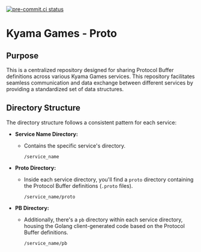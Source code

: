 [![pre-commit.ci status](https://results.pre-commit.ci/badge/github/kyamalabs/proto/main.svg)](https://results.pre-commit.ci/latest/github/kyamalabs/proto/main)

Kyama Games - Proto
=================

## Purpose

This is a centralized repository designed for sharing Protocol Buffer definitions across various Kyama Games services. This repository facilitates seamless communication and data exchange between different services by providing a standardized set of data structures.

## Directory Structure

The directory structure follows a consistent pattern for each service:

- **Service Name Directory:**
    - Contains the specific service's directory.

      ```
      /service_name
      ```

- **Proto Directory:**
    - Inside each service directory, you'll find a `proto` directory containing the Protocol Buffer definitions (`.proto` files).

      ```
      /service_name/proto
      ```

- **PB Directory:**
    - Additionally, there's a `pb` directory within each service directory, housing the Golang client-generated code based on the Protocol Buffer definitions.

      ```
      /service_name/pb
      ```
